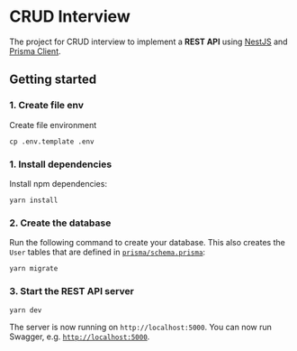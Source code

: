 # CRUD Interview

The project for CRUD interview to implement a **REST API** using [NestJS](https://docs.nestjs.com/) and [Prisma Client](https://www.prisma.io/docs/concepts/components/prisma-client).

## Getting started

### 1. Create file env

Create file environment

```
cp .env.template .env
```

### 1. Install dependencies

Install npm dependencies:

```
yarn install
```

### 2. Create the database

Run the following command to create your database. This also creates the `User` tables that are defined in [`prisma/schema.prisma`](./prisma/schema.prisma):

```
yarn migrate
```

### 3. Start the REST API server

```
yarn dev
```

The server is now running on `http://localhost:5000`. You can now run Swagger, e.g. [`http://localhost:5000`](http://localhost:5000).
